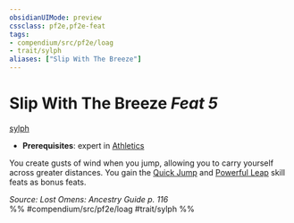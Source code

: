 ```yaml
---
obsidianUIMode: preview
cssclass: pf2e,pf2e-feat
tags:
- compendium/src/pf2e/loag
- trait/sylph
aliases: ["Slip With The Breeze"]
---
```

# Slip With The Breeze  *Feat 5*  
[sylph](rules/traits/sylph-b2.md)  

- **Prerequisites**: expert in [Athletics](compendium/skills.md#Athletics)

You create gusts of wind when you jump, allowing you to carry yourself across greater distances. You gain the [Quick Jump](compendium/feats/quick-jump.md) and [Powerful Leap](compendium/feats/powerful-leap.md) skill feats as bonus feats.

*Source: Lost Omens: Ancestry Guide p. 116*  
%% #compendium/src/pf2e/loag #trait/sylph %%